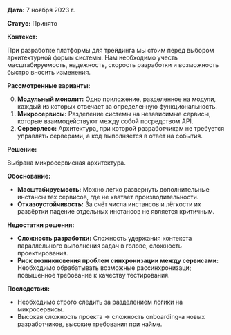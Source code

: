 
**Дата:** 7 ноября 2023 г.

**Статус:** Принято

**Контекст:** 

При разработке платформы для трейдинга мы стоим перед выбором архитектурной формы системы. Нам необходимо учесть масштабируемость, надежность, скорость разработки и возможность быстро вносить изменения.

**Рассмотренные варианты:**

0. **Модульный монолит:** Одно приложение, разделенное на модули, каждый из которых отвечает за определенную функциональность.
1. **Микросервисы:** Разделение системы на независимые сервисы, которые взаимодействуют между собой посредством API.
2. **Серверлесс:** Архитектура, при которой разработчикам не требуется управлять серверами, а код выполняется в ответ на события.

**Решение:**

Выбрана микросервисная архитектура.

**Обоснование:**

- **Масштабируемость:** Можно легко развернуть дополнительные инстансы тех сервисов, где не хватает производительности.
- **Отказоустойчивость:** За счёт числа инстансов и лёгкости их развёртки падение отдельных инстансов не является критичным.

**Недостатки решения:**

- **Сложность разработки:** Сложность удержания контекста параллельного выполнения задач в голове, сложность проектирования.
- **Риск возникновения проблем синхронизации между сервисами:** Необходимо обрабатывать возможные рассинхронизаци; повышенное требование к качеству тестирования.

**Последствия:**

- Необходимо строго следить за разделением логики на микросервисы.
- Высокая сложность проекта => сложность onboarding-a новых разработчиков, высокие требования при найме.
